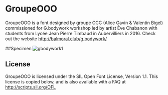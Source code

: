 # GroupeOOO
GroupeOOO is a font designed by groupe CCC (Alice Gavin & Valentin Bigel) commissioned for G.bodywork workshop led by artist Ève Chabanon with students from Lycée Jean Pierre Timbaud in Aubervilliers in 2016. Check out the website http://balmoral.club/g.bodywork/

##Specimen
![gbodywork1](https://github.com/groupeccc/GroupeOOO/blob/master/documentation/images/groupeOOO.svg)

## License

GroupeOOO is licensed under the SIL Open Font License, Version 1.1.
This license is copied below, and is also available with a FAQ at
http://scripts.sil.org/OFL

